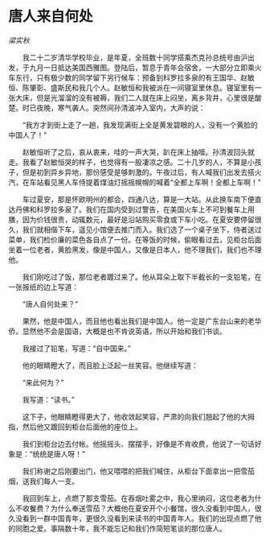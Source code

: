 # 唐人来自何处

*梁实秋*

　　我二十二岁清华学校毕业，是年夏，全班数十同学搭乘杰克孙总统号由沪出发，于九月一日抵达美国西雅图。登陆后，暂息于青年会宿舍，一大部分立即乘火车东行，只有极少数的同学留下另行候车：预备到科罗拉多泉的有王国华、赵敏恒、陈肇彰、盛斯民和我几个人。赵敏恒和我被派在一间寝室里休息。寝室里有一张大床，但是光溜溜的没有被褥，我们二人就在床上闷坐，离乡背井，心里很是酸楚。时已夜晚，寒气袭人。突然间孙清波冲入室内，大声的说：

　　“我方才到街上走了一趟，我发现满街上全是黄发碧眼的人，没有一个黄脸的中国人了！”

　　赵敏恒听了之后，哀从衷来，哇的一声大哭，趴在床上抽噎。孙清波回头就走。我看了赵敏恒哭的样子，也觉得有一股凄凉之感。二十几岁的人，不算是小孩子，但是初到异乡异地，那份感受是够刺激的。午夜过后，有人喊我们出发去搭火汽，在车站看见黑人车侍提着煤油灯摇摇幌幌的喊着“全都上车啊！全都上车啊！”

　　车过夏安，那是怀欧明州的都会，四通八达，算是一大站。从此换车南下便直达丹佛和科罗拉多泉了。我们在国内受到过警告，在美国火车上不可到餐车上用膳，因为价钱很贵，动辄数元，最好是沿站购买零食或下车小吃。在夏安要停留很久，我们就相偕下车，遥见小馆便去推门而入。我们选了一个桌子坐下，侍者送过菜单，我们检价廉的菜色各自点了一份。在等饭的时候，偷眼看过去，见柜台后面坐着一位老者，黄脸黑发，像是中国人，又像是日本人，他不理我们，我们也不理他。

　　我们刚吃过了饭，那位老者踱过来了。他从耳朵上取下半截长的一支铅笔，在一张报纸的边上写道：

　　“唐人自何处来？”

　　果然，他是中国人，而且他也看出我们是中国人。他一定是广东台山来的老华侨。显然他不会是国语，大概是也不肯说英语，所以开始和我们书谈。

　　我接过了铅笔，写道：“自中国来。”

　　他的眼睛瞪大了，而且脸上泛起一丝笑容。他继续写道：

　　“来此何为？”

　　我写道：“读书。”

　　这下子，他眼睛瞪得更大了，他收敛起笑容，严肃的向我们翘起了他的大拇指，然后他又踱回到柜台后面他的座位上。

　　我们到柜台边去付帐。他摇摇头、摆摆手，好像是不肯收费，他说了一句话好象是：“统统是唐人呀！”

　　我们称谢之后刚要出门，他又喂喂的把我们喊住，从柜台下面拿出一把雪茄烟，送我们每人一支。

　　我回到车上，点燃了那支雪茄。在吞烟吐雾之中，我心里纳闷，这位老者为什么不收餐费？为什么奉送雪茄？大概他在夏安开个小餐馆，很久没看到中国人，很久没看到一群中国青年，更很久没看到来读书的中国青年人。我们的出现点燃了他的同胞之爱。事隔数十年，我不能忘记和我们作简短笔谈的那位唐人。